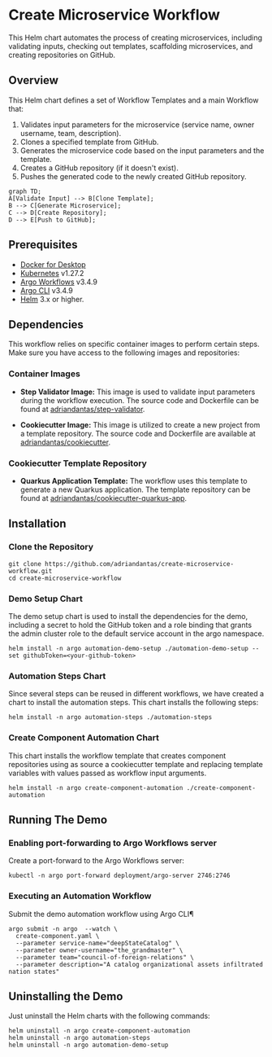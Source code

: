# Create Microservice Workflow

This Helm chart automates the process of creating microservices, including validating inputs, checking out templates,
scaffolding microservices, and creating repositories on GitHub.

## Overview

This Helm chart defines a set of Workflow Templates and a main Workflow that:

1. Validates input parameters for the microservice (service name, owner username, team, description).
2. Clones a specified template from GitHub.
3. Generates the microservice code based on the input parameters and the template.
4. Creates a GitHub repository (if it doesn't exist).
5. Pushes the generated code to the newly created GitHub repository.

```mermaid
graph TD;
A[Validate Input] --> B[Clone Template];
B --> C[Generate Microservice];
C --> D[Create Repository];
D --> E[Push to GitHub];
```

## Prerequisites

- [Docker for Desktop](https://www.docker.com/products/docker-desktop/)
- [Kubernetes](https://kubernetes.io/) v1.27.2
- [Argo Workflows](https://argoproj.github.io/argo-workflows/) v3.4.9
- [Argo CLI](https://argoproj.github.io/argo-workflows/walk-through/argo-cli/) v3.4.9
- [Helm](https://helm.sh/) 3.x or higher.

## Dependencies

This workflow relies on specific container images to perform certain steps. Make sure you have access to the following
images and repositories:

### Container Images

- **Step Validator Image:** This image is used to validate input parameters during the workflow execution. The source
  code and Dockerfile can be found at [adriandantas/step-validator](https://github.com/adriandantas/step-validator).

- **Cookiecutter Image:** This image is utilized to create a new project from a template repository. The source code and
  Dockerfile are available at [adriandantas/cookiecutter](https://github.com/adriandantas/cookiecutter).

### Cookiecutter Template Repository

- **Quarkus Application Template:** The workflow uses this template to generate a new Quarkus application. The template
  repository can be found
  at [adriandantas/cookiecutter-quarkus-app](https://github.com/adriandantas/cookiecutter-quarkus-app).

## Installation

### Clone the Repository

```shell
git clone https://github.com/adriandantas/create-microservice-workflow.git
cd create-microservice-workflow
```

### Demo Setup Chart

The demo setup chart is used to install the dependencies for the demo, including a secret to hold the GitHub token and a
role binding that grants the admin cluster role to the default service account in the argo
namespace.

```shell
helm install -n argo automation-demo-setup ./automation-demo-setup --set githubToken=<your-github-token>
```

### Automation Steps Chart

Since several steps can be reused in different workflows, we have created a chart to install the automation steps. This
chart installs the following steps:

```shell
helm install -n argo automation-steps ./automation-steps
```

### Create Component Automation Chart

This chart installs the workflow template that creates component repositories using as source a cookiecutter template
and replacing template variables with values passed as workflow input arguments.

```shell
helm install -n argo create-component-automation ./create-component-automation
```

## Running The Demo

### Enabling port-forwarding to Argo Workflows server

Create a port-forward to the Argo Workflows server:

```shell
kubectl -n argo port-forward deployment/argo-server 2746:2746
```

### Executing an Automation Workflow

Submit the demo automation workflow using Argo CLI¶

```shell
argo submit -n argo  --watch \
  create-component.yaml \
  --parameter service-name="deepStateCatalog" \
  --parameter owner-username="the_grandmaster" \
  --parameter team="council-of-foreign-relations" \
  --parameter description="A catalog organizational assets infiltrated nation states"
```

## Uninstalling the Demo

Just uninstall the Helm charts with the following commands:

```shell
helm uninstall -n argo create-component-automation
helm uninstall -n argo automation-steps
helm uninstall -n argo automation-demo-setup
```